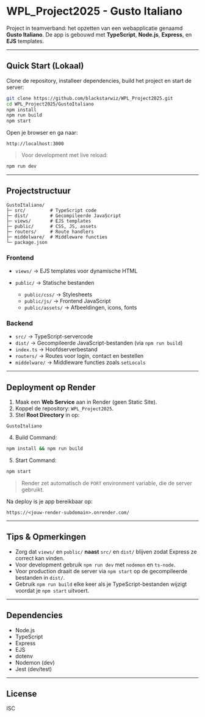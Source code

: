 # WPL_Project2025 - Gusto Italiano

Project in teamverband: het opzetten van een webapplicatie genaamd **Gusto Italiano**.
De app is gebouwd met **TypeScript**, **Node.js**, **Express**, en **EJS** templates.

---

## Quick Start (Lokaal)

Clone de repository, installeer dependencies, build het project en start de server:

```bash
git clone https://github.com/blackstarwiz/WPL_Project2025.git
cd WPL_Project2025/GustoItaliano
npm install
npm run build
npm start
```

Open je browser en ga naar:

```
http://localhost:3000
```

> Voor development met live reload:

```bash
npm run dev
```

---

## Projectstructuur

```
GustoItaliano/
├─ src/         # TypeScript code
├─ dist/        # Gecompileerde JavaScript
├─ views/       # EJS templates
├─ public/      # CSS, JS, assets
├─ routers/     # Route handlers
├─ middelware/  # Middleware functies
└─ package.json
```

### Frontend

- `views/` → EJS templates voor dynamische HTML
- `public/` → Statische bestanden

  - `public/css/` → Stylesheets
  - `public/js/` → Frontend JavaScript
  - `public/assets/` → Afbeeldingen, icons, fonts

### Backend

- `src/` → TypeScript-servercode
- `dist/` → Gecompileerde JavaScript-bestanden (via `npm run build`)
- `index.ts` → Hoofdserverbestand
- `routers/` → Routes voor login, contact en bestellen
- `middelware/` → Middleware functies zoals `setLocals`

---

## Deployment op Render

1. Maak een **Web Service** aan in Render (geen Static Site).
2. Koppel de repository: `WPL_Project2025`.
3. Stel **Root Directory** in op:

```
GustoItaliano
```

4. Build Command:

```bash
npm install && npm run build
```

5. Start Command:

```bash
npm start
```

> Render zet automatisch de `PORT` environment variable, die de server gebruikt.

Na deploy is je app bereikbaar op:

```
https://<jouw-render-subdomain>.onrender.com/
```

---

## Tips & Opmerkingen

- Zorg dat `views/` en `public/` **naast** `src/` en `dist/` blijven zodat Express ze correct kan vinden.
- Voor development gebruik `npm run dev` met `nodemon` en `ts-node`.
- Voor production draait de server via `npm start` op de gecompileerde bestanden in `dist/`.
- Gebruik `npm run build` elke keer als je TypeScript-bestanden wijzigt voordat je `npm start` uitvoert.

---

## Dependencies

- Node.js
- TypeScript
- Express
- EJS
- dotenv
- Nodemon (dev)
- Jest (dev/test)

---

## License

ISC
